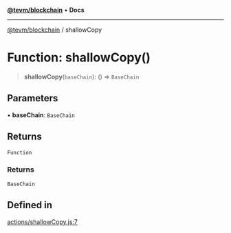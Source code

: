 [**@tevm/blockchain**](../README.md) • **Docs**

***

[@tevm/blockchain](../globals.md) / shallowCopy

# Function: shallowCopy()

> **shallowCopy**(`baseChain`): () => `BaseChain`

## Parameters

• **baseChain**: `BaseChain`

## Returns

`Function`

### Returns

`BaseChain`

## Defined in

[actions/shallowCopy.js:7](https://github.com/evmts/tevm-monorepo/blob/main/packages/blockchain/src/actions/shallowCopy.js#L7)
